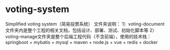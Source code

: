 # voting-system
Simplified voting system（简易投票系统）
文件夹说明：
1）voting-document文件夹内是整个工程的相关文档，包括设计、部署、测试、初始化脚本等
2）voting-manage文件夹是整个后端工程代码（不含前端），使用的技术栈：springboot + mybatis + mysql + maven + node.js + vue + redis + docker
